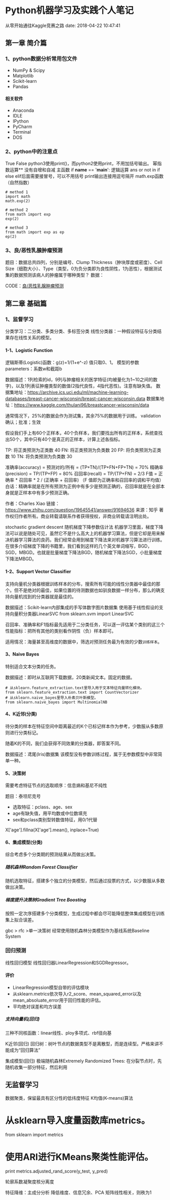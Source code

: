 # Python机器学习及实践个人笔记           
从零开始通往Kaggle竞赛之路
date: 2018-04-22 10:47:41  

## 第一章 简介篇
### 1、python数据分析常用包文件
- NumPy & Scipy
- Matplotlib
- Scikit-learn
- Pandas

#### 相关软件
- Anaconda
- IDLE
- IPython
- PyCharm
- Terminal
- DOS

### 2、python中的注意点
True  False
python3使用print()，而python2使用print，不用加括号输出。
幂指数运算**
没有自增和自减
主函数 if __name__ == '__main__':
逻辑运算 ans or not in
if else elif后面需要接冒号，可以不用括号
print输出连接用逗号隔开
math.exp函数（自然指数）
```
# method 1
import math
math.exp(2)

# method 2
from math import exp
exp(2)

# method 3
from math import exp as ep
ep(2)
```

### 3、良/恶性乳腺肿瘤预测
题目：数据总共四列，分别是编号、Clump Thickness（肿块厚度或密度）、Cell Size（细胞大小）、Type（类型，0为负分类即为良性阴性，1为恶性），根据测试集的数据预测该病人的肿瘤属于哪种类型？
数据：

CODE：[良/恶性乳腺肿瘤预测]()

## 第二章 基础篇
### 1、监督学习
分类学习：二分类、多类分类、多标签分类
线性分类器：一种假设特征与分类结果存在线性关系的模型。

#### 1-1、Logistic Function
逻辑斯蒂(Logistic)函数：g(z)=1/(1+e^-z)   值只取0、1。
模型的参数parameters：系数w和截距b

数据描述：1列检索的id，9列与肿瘤相关的医学特征(均被量化为1~10之间的数字)，以及1列表征肿瘤类型的数值(2指代良性，4指代恶性)。注意有缺失值。
数据集地址：https://archive.ics.uci.edu/ml/machine-learning-databases/breast-cancer-wisconsin/breast-cancer-wisconsin.data
数据集地址：https://www.kaggle.com/thulani96/breastcancer-wisconsin/data

通常情况下，25%的数据会作为测试集，其余75%的数据用于训练。
validation确认；批准；生效

假设我们手上有60个正样本，40个负样本，我们要找出所有的正样本，系统查找出50个，其中只有40个是真正的正样本，计算上述各指标。

TP: 将正类预测为正类数  40
FN: 将正类预测为负类数  20
FP: 将负类预测为正类数  10
TN: 将负类预测为负类数  30

准确率(accuracy) = 预测对的/所有 = (TP+TN)/(TP+FN+FP+TN) = 70%
精确率(precision) = TP/(TP+FP) = 80%
召回率(recall) = TP/(TP+FN) = 2/3
F值  = 正确率 * 召回率 * 2 / (正确率 + 召回率) （F 值即为正确率和召回率的调和平均值）
白话：精确率就是在所有预测为正例中有多少是预测正确的，召回率就是在全部本身就是正样本中有多少预测正确。

作者：Charles Xiao
链接：https://www.zhihu.com/question/19645541/answer/91694636
来源：知乎
著作权归作者所有。商业转载请联系作者获得授权，非商业转载请注明出处。

stochastic gradient descent 随机梯度下降参数估计法
机器学习里面，梯度下降法可以说是随处可见，虽然它不是什么高大上的机器学习算法，但是它却是用来解决机器学习算法的良药。我们经常会用到梯度下降法来对机器学习算法进行训练。
   在很多介绍梯度下降的书籍里，我们看到这样的几个英文单词缩写，BGD，SGD，MBGD。也就是批量梯度下降法BGD，随机梯度下降法SGD，小批量梯度下降法MBGD。

#### 1-2、Support Vector Classifier
支持向量机分类器根据训练样本的分布，搜索所有可能的线性分类器中最佳的那个。但不是绝对的最佳，如果位置的待测数据也如驯良数据一样分布，那么的确支持向量机找到的分类器就是最佳的。

数据描述：Scikit-learn内部集成的手写体数字图片数据集
使用基于线性假设的支持向量积分类器LinearSVC
from sklearn.svm import LinearSVC

召回率、准确率和F1指标最先适用于二分类任务，可以逐一评估某个类别的这三个性能指标：把所有其他的类别看作阴性（负）样本即可。

适用情况：海量甚至高维度的数据中，筛选对预测任务最为有效的少数`训练样本`。

#### 3、Naive Bayes
特别适合文本分类的任务。

数据描述：即时从互联网下载数据，20类新闻文本。固定的数据。
```
# 从sklearn.feature_extraction.text里导入用于文本特征向量转化模块。
from sklearn.feature_extraction.text import CountVectorizer
# 从sklearn.naive_bayes里导入朴素贝叶斯模型。
from sklearn.naive_bayes import MultinomialNB
```
#### 4、K近邻(分类)
待分类的样本在特征空间中距离最近的K个已标记样本作为参考，少数服从多数原则进行分类标记。

随着K的不同，我们会获得不同效果的分类器，即答案不同。

数据描述：鸢尾(Iris)数据集
该模型没有参数训练过程，属于无参数模型中非常简单一种。

#### 5、决策树
需要考虑特征节点的选取顺序：信息熵和基尼不纯性

题目：泰坦尼克号

- 选取特征：pclass、age、sex
- age有缺失值，用平均数或中位数填充
- sex和pclass类别型转数值特征，用0/1代替

X['age'].fillna(X['age'].mean(), inplace=True)

#### 6、集成模型(分类)
综合考虑多个分类期的预测结果从而做出决策。
##### 随机森林Random Forest Classifier
随机选取特征，搭建多个独立的分类模型，然后通过投票的方式，以少数服从多数做出决策。

##### 梯度提升决策树Gradient Tree Boosting
按照一定次序搭建多个分类模型，生成过程中都会尽可能降低整体集成模型在训练集上拟合误差。


gbc > rfc >单一决策树
经常使用随机森林分类模型作为基线系统Baseline System

### 回归预测
线性回归模型
线性回归器LinearRegression和SGDRegressor。
#### 评价
- LinearRegression模型自带的评估模块
- 从sklearn.metrics依次导入r2_score、mean_squared_error以及mean_absoluate_error用于回归性能的评估。
- 平均绝对误差和均方误差


##### 支持向量机(回归)
三种不同核函数：linear线性、ploy多项式、rbf径向基


K近邻(回归)
回归树：树叶节点的数据类型不是离散型，而是连续型。严格来讲不能成为“回归算法”


集成模型(回归) 极端随机森林Extremely Randomized Trees: 在分裂节点时，先随机收集一部分特征，然后利用

## 无监督学习
数据聚类，保留最具有区分性的低纬度特征
K均值(K-means)算法
# 从sklearn导入度量函数库metrics。
from sklearn import metrics
# 使用ARI进行KMeans聚类性能评估。
print metrics.adjusted_rand_score(y_test, y_pred)

轮廓系数凝聚度核分离度

特征降维：主成分分析
降低维度、信息冗余、PCA
矩阵线性相关，则秩为1




